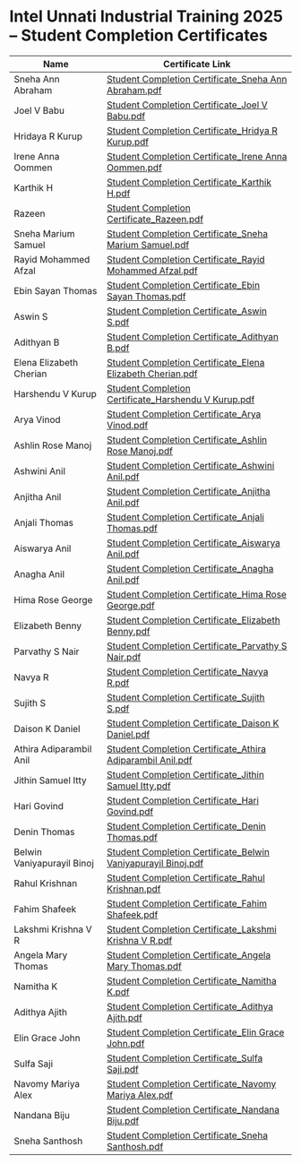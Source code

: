 # Intel Unnati Industrial Training 2025 – Student Completion Certificates

| Name                        | Certificate Link |
|-----------------------------|------------------|
| Sneha Ann Abraham           | [Student Completion Certificate_Sneha Ann Abraham.pdf](https://github.com/sijuswamyresearch/Intel-Unnati-Industrial-Training-2025/blob/main/Student%20Completion%20Certificate_Sneha%20Ann%20Abraham.pdf) |
| Joel V Babu                 | [Student Completion Certificate_Joel V Babu.pdf](https://github.com/sijuswamyresearch/Intel-Unnati-Industrial-Training-2025/blob/main/Student%20Completion%20Certificate_Joel%20V%20Babu.pdf) |
| Hridaya R Kurup             | [Student Completion Certificate_Hridya R Kurup.pdf](https://github.com/sijuswamyresearch/Intel-Unnati-Industrial-Training-2025/blob/main/Student%20Completion%20Certificate_Hridya%20R%20Kurup.pdf) |
| Irene Anna Oommen           | [Student Completion Certificate_Irene Anna Oommen.pdf](https://github.com/sijuswamyresearch/Intel-Unnati-Industrial-Training-2025/blob/main/Student%20Completion%20Certificate_Irene%20Anna%20Oommen.pdf) |
| Karthik H                   | [Student Completion Certificate_Karthik H.pdf](https://github.com/sijuswamyresearch/Intel-Unnati-Industrial-Training-2025/blob/main/Student%20Completion%20Certificate_Karthik%20H.pdf) |
| Razeen                      | [Student Completion Certificate_Razeen.pdf](https://github.com/sijuswamyresearch/Intel-Unnati-Industrial-Training-2025/blob/main/Student%20Completion%20Certificate_Razeen.pdf) |
| Sneha Marium Samuel         | [Student Completion Certificate_Sneha Marium Samuel.pdf](https://github.com/sijuswamyresearch/Intel-Unnati-Industrial-Training-2025/blob/main/Student%20Completion%20Certificate_Sneha%20Marium%20Samuel.pdf) |
| Rayid Mohammed Afzal        | [Student Completion Certificate_Rayid Mohammed Afzal.pdf](https://github.com/sijuswamyresearch/Intel-Unnati-Industrial-Training-2025/blob/main/Student%20Completion%20Certificate_Rayid%20Mohammed%20Afzal.pdf) |
| Ebin Sayan Thomas           | [Student Completion Certificate_Ebin Sayan Thomas.pdf](https://github.com/sijuswamyresearch/Intel-Unnati-Industrial-Training-2025/blob/main/Student%20Completion%20Certificate_Ebin%20Sayan%20Thomas.pdf) |
| Aswin S                     | [Student Completion Certificate_Aswin S.pdf](https://github.com/sijuswamyresearch/Intel-Unnati-Industrial-Training-2025/blob/main/Student%20Completion%20Certificate_Aswin%20S.pdf) |
| Adithyan B                  | [Student Completion Certificate_Adithyan B.pdf](https://github.com/sijuswamyresearch/Intel-Unnati-Industrial-Training-2025/blob/main/Student%20Completion%20Certificate_Adithyan%20B.pdf) |
| Elena Elizabeth Cherian      | [Student Completion Certificate_Elena Elizabeth Cherian.pdf](https://github.com/sijuswamyresearch/Intel-Unnati-Industrial-Training-2025/blob/main/Student%20Completion%20Certificate_Elena%20Elizabeth%20Cherian.pdf) |
| Harshendu V Kurup           | [Student Completion Certificate_Harshendu V Kurup.pdf](https://github.com/sijuswamyresearch/Intel-Unnati-Industrial-Training-2025/blob/main/Student%20Completion%20Certificate_Harshendu%20V%20Kurup.pdf) |
| Arya Vinod                  | [Student Completion Certificate_Arya Vinod.pdf](https://github.com/sijuswamyresearch/Intel-Unnati-Industrial-Training-2025/blob/main/Student%20Completion%20Certificate_Arya%20Vinod.pdf) |
| Ashlin Rose Manoj           | [Student Completion Certificate_Ashlin Rose Manoj.pdf](https://github.com/sijuswamyresearch/Intel-Unnati-Industrial-Training-2025/blob/main/Student%20Completion%20Certificate_Ashlin%20Rose%20Manoj.pdf) |
| Ashwini Anil                | [Student Completion Certificate_Ashwini Anil.pdf](https://github.com/sijuswamyresearch/Intel-Unnati-Industrial-Training-2025/blob/main/Student%20Completion%20Certificate_Ashwini%20Anil.pdf) |
| Anjitha Anil                | [Student Completion Certificate_Anjitha Anil.pdf](https://github.com/sijuswamyresearch/Intel-Unnati-Industrial-Training-2025/blob/main/Student%20Completion%20Certificate_Anjitha%20Anil.pdf) |
| Anjali Thomas               | [Student Completion Certificate_Anjali Thomas.pdf](https://github.com/sijuswamyresearch/Intel-Unnati-Industrial-Training-2025/blob/main/Student%20Completion%20Certificate_Anjali%20Thomas.pdf) |
| Aiswarya Anil               | [Student Completion Certificate_Aiswarya Anil.pdf](https://github.com/sijuswamyresearch/Intel-Unnati-Industrial-Training-2025/blob/main/Student%20Completion%20Certificate_Aiswarya%20Anil.pdf) |
| Anagha Anil                 | [Student Completion Certificate_Anagha Anil.pdf](https://github.com/sijuswamyresearch/Intel-Unnati-Industrial-Training-2025/blob/main/Student%20Completion%20Certificate_Anagha%20Anil.pdf) |
| Hima Rose George            | [Student Completion Certificate_Hima Rose George.pdf](https://github.com/sijuswamyresearch/Intel-Unnati-Industrial-Training-2025/blob/main/Student%20Completion%20Certificate_Hima%20Rose%20George.pdf) |
| Elizabeth Benny             | [Student Completion Certificate_Elizabeth Benny.pdf](https://github.com/sijuswamyresearch/Intel-Unnati-Industrial-Training-2025/blob/main/Student%20Completion%20Certificate_Elizabeth%20Benny.pdf) |
| Parvathy S Nair             | [Student Completion Certificate_Parvathy S Nair.pdf](https://github.com/sijuswamyresearch/Intel-Unnati-Industrial-Training-2025/blob/main/Student%20Completion%20Certificate_Parvathy%20S%20Nair.pdf) |
| Navya R                     | [Student Completion Certificate_Navya R.pdf](https://github.com/sijuswamyresearch/Intel-Unnati-Industrial-Training-2025/blob/main/Student%20Completion%20Certificate_Navya%20R.pdf) |
| Sujith S                    | [Student Completion Certificate_Sujith S.pdf](https://github.com/sijuswamyresearch/Intel-Unnati-Industrial-Training-2025/blob/main/Student%20Completion%20Certificate_Sujith%20S.pdf) |
| Daison K Daniel             | [Student Completion Certificate_Daison K Daniel.pdf](https://github.com/sijuswamyresearch/Intel-Unnati-Industrial-Training-2025/blob/main/Student%20Completion%20Certificate_Daison%20K%20Daniel.pdf) |
| Athira Adiparambil Anil     | [Student Completion Certificate_Athira Adiparambil Anil.pdf](https://github.com/sijuswamyresearch/Intel-Unnati-Industrial-Training-2025/blob/main/Student%20Completion%20Certificate_Athira%20Adiparambil%20Anil.pdf) |
| Jithin Samuel Itty          | [Student Completion Certificate_Jithin Samuel Itty.pdf](https://github.com/sijuswamyresearch/Intel-Unnati-Industrial-Training-2025/blob/main/Student%20Completion%20Certificate_Jithin%20Samuel%20Itty.pdf) |
| Hari Govind                 | [Student Completion Certificate_Hari Govind.pdf](https://github.com/sijuswamyresearch/Intel-Unnati-Industrial-Training-2025/blob/main/Student%20Completion%20Certificate_Hari%20Govind.pdf) |
| Denin Thomas                | [Student Completion Certificate_Denin Thomas.pdf](https://github.com/sijuswamyresearch/Intel-Unnati-Industrial-Training-2025/blob/main/Student%20Completion%20Certificate_Denin%20Thomas.pdf) |
| Belwin Vaniyapurayil Binoj  | [Student Completion Certificate_Belwin Vaniyapurayil Binoj.pdf](https://github.com/sijuswamyresearch/Intel-Unnati-Industrial-Training-2025/blob/main/Student%20Completion%20Certificate_Belwin%20Vaniyapurayil%20Binoj.pdf) |
| Rahul Krishnan              | [Student Completion Certificate_Rahul Krishnan.pdf](https://github.com/sijuswamyresearch/Intel-Unnati-Industrial-Training-2025/blob/main/Student%20Completion%20Certificate_Rahul%20Krishnan.pdf) |
| Fahim Shafeek               | [Student Completion Certificate_Fahim Shafeek.pdf](https://github.com/sijuswamyresearch/Intel-Unnati-Industrial-Training-2025/blob/main/Student%20Completion%20Certificate_Fahim%20Shafeek.pdf) |
| Lakshmi Krishna V R         | [Student Completion Certificate_Lakshmi Krishna V R.pdf](https://github.com/sijuswamyresearch/Intel-Unnati-Industrial-Training-2025/blob/main/Student%20Completion%20Certificate_Lakshmi%20Krishna%20V%20R.pdf) |
| Angela Mary Thomas          | [Student Completion Certificate_Angela Mary Thomas.pdf](https://github.com/sijuswamyresearch/Intel-Unnati-Industrial-Training-2025/blob/main/Student%20Completion%20Certificate_Angela%20Mary%20Thomas.pdf) |
| Namitha K                   | [Student Completion Certificate_Namitha K.pdf](https://github.com/sijuswamyresearch/Intel-Unnati-Industrial-Training-2025/blob/main/Student%20Completion%20Certificate_Namitha%20K.pdf) |
| Adithya Ajith               | [Student Completion Certificate_Adithya Ajith.pdf](https://github.com/sijuswamyresearch/Intel-Unnati-Industrial-Training-2025/blob/main/Student%20Completion%20Certificate_Adithya%20Ajith.pdf) |
| Elin Grace John             | [Student Completion Certificate_Elin Grace John.pdf](https://github.com/sijuswamyresearch/Intel-Unnati-Industrial-Training-2025/blob/main/Student%20Completion%20Certificate_Elin%20Grace%20John.pdf) |
| Sulfa Saji                  | [Student Completion Certificate_Sulfa Saji.pdf](https://github.com/sijuswamyresearch/Intel-Unnati-Industrial-Training-2025/blob/main/Student%20Completion%20Certificate_Sulfa%20Saji.pdf) |
| Navomy Mariya Alex          | [Student Completion Certificate_Navomy Mariya Alex.pdf](https://github.com/sijuswamyresearch/Intel-Unnati-Industrial-Training-2025/blob/main/Student%20Completion%20Certificate_Navomy%20Mariya%20Alex.pdf) |
| Nandana Biju                | [Student Completion Certificate_Nandana Biju.pdf](https://github.com/sijuswamyresearch/Intel-Unnati-Industrial-Training-2025/blob/main/Student%20Completion%20Certificate_Nandana%20Biju.pdf) |
| Sneha Santhosh              | [Student Completion Certificate_Sneha Santhosh.pdf](https://github.com/sijuswamyresearch/Intel-Unnati-Industrial-Training-2025/blob/main/Student%20Completion%20Certificate_Sneha%20Santhosh.pdf) |
